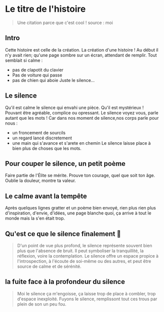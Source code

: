 # Le titre de l'histoire
> Une citation parce que c'est cool ! source : moi
## Intro
Cette histoire est celle de la création. La création d'une histoire ! Au début il n'y avait rien; qu'une page sombre sur un écran, attendant de remplir. 
Tout semblait si calme :
- pas de clapotit du clavier
- Pas de voiture qui passe
- pas de chien qui aboie
Juste le silence...
## Le silence
Qu'il est calme le silence qui envahi une pièce. Qu'il est mystérieux ! Pouvant être agréable, complice ou opressant. Le silence voyez vous, parle autant que les mots !
Car dans nos moment de silence,nos corps parle pour nous :
- un froncement de sourcils
- un regard lancé discretement
- une main qui s'avance et s'arete en chemin
Le silence laisse place à bien plus de choses que les mots.

## Pour couper le silence, un petit poème
Faire partie de l'Élite se mérite. 
Prouve ton courage, quel que soit ton âge. 
Oublie la douleur, montre ta valeur.

## Le calme avant la tempête
Après quelques lignes gratter et un poème bien envoyé, rien plus rien plus d'inspiration, d'envie, d'idées, une page blanche quoi, ça arrive à tout le monde mais la s'en était trop.

## Qu'est ce que le silence finalement 🧐
> D'un point de vue plus profond, le silence représente souvent bien plus que l'absence de bruit. Il peut symboliser la tranquillité, la réflexion, voire la contemplation. Le silence offre un espace propice à l'introspection, à l'écoute de soi-même ou des autres, et peut être source de calme et de sérénité.

## la fuite face à la profondeur du silence
> Moi le silence ça m'engoisse, ça laisse trop de place à combler, trop d'espace inexploité.
Fuyons le silence, remplissont tout ces trous par plein de son un peu fou.
